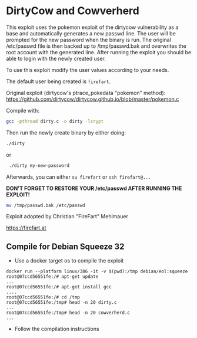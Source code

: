 # DirtyCow and Cowverherd

This exploit uses the pokemon exploit of the dirtycow vulnerability as a base and automatically generates a new passwd line.
The user will be prompted for the new password when the binary is run.
The original /etc/passwd file is then backed up to /tmp/passwd.bak and overwrites the root account with the generated line.
After running the exploit you should be able to login with the newly created user.

To use this exploit modify the user values according to your needs.

The default user being created is `firefart`.

Original exploit (dirtycow's ptrace_pokedata "pokemon" method):
  https://github.com/dirtycow/dirtycow.github.io/blob/master/pokemon.c

Compile with:

```bash
gcc -pthread dirty.c -o dirty -lcrypt
```

Then run the newly create binary by either doing:
```bash
./dirty
```

or

```bash
 ./dirty my-new-password
 ```
Afterwards, you can either `su firefart` or `ssh firefart@...`

**DON'T FORGET TO RESTORE YOUR /etc/passwd AFTER RUNNING THE EXPLOIT!**

```bash
mv /tmp/passwd.bak /etc/passwd
```

Exploit adopted by Christian "FireFart" Mehlmauer

https://firefart.at

## Compile for Debian Squeeze 32
* Use a docker target os to compile the exploit 
```
docker run --platform linux/386 -it -v $(pwd):/tmp debian/eol:squeeze
root@07ccd56551fe:/# apt-get update
...
root@07ccd56551fe:/# apt-get install gcc
....
root@07ccd56551fe:/# cd /tmp
root@07ccd56551fe:/tmp# head -n 20 dirty.c
...
root@07ccd56551fe:/tmp# head -n 20 cowverherd.c
...
```
* Follow the compilation instructions



